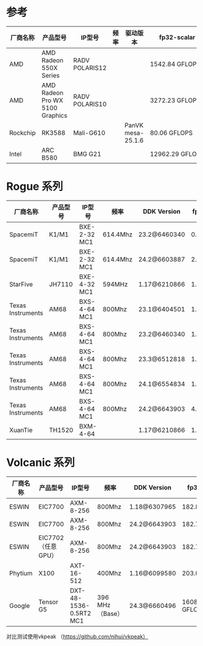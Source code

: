 # 参考

| 厂商名称 | 产品型号                        | IP型号         | 频率 | 驱动版本           | fp32-scalar     | fp32-vec4      | fp16-scalar     | fp16-vec4      | fp16-matrix      | fp64-scalar    | fp64-vec4    | int32-scalar   | int32-vec4    | int16-scalar    | int16-vec4     | int64-scalar  | int64-vec4   | int8-dotprod    | int8-matrix      | bf16-dotprod | bf16-matrix | fp8-matrix | bf8-matrix |
| -------- | ------------------------------- | -------------- | ---- | ------------------ | --------------- | -------------- | --------------- | -------------- | ----------------- | -------------- | ------------ | -------------- | ------------- | --------------- | -------------- | ------------- | ------------ | ---------------- | ----------------- | ------------ | ----------- | ---------- | ---------- |
| AMD      | AMD Radeon 550X Series          | RADV POLARIS12 |      |                    | 1542.84 GFLOPS  | 1515.31 GFLOPS |                 |                |                   |                |              | 308.55 GIOPS   | 308.52 GIOPS  |                 |                |               |              |                  |                   |              |             |            |            |
| AMD      | AMD Radeon Pro WX 5100 Graphics | RADV POLARIS10 |      |                    | 3272.23 GFLOPS  | 3082.63 GFLOPS |                 |                |                   |                |              | 703.87 GIOPS   | 702.09 GIOPS  |                 |                |               |              |                  |                   |              |             |            |            |
| Rockchip | RK3588                          | Mali-G610      |      | PanVK mesa-25.1.6  | 80.06 GFLOPS    | 70.73 GFLOPS   | 79.17 GFLOPS    | 76.92 GFLOPS   |                   |                |              | 27.01 GIOPS    | 27.03 GIOPS   | 27.02 GIOPS     | 27.03 GIOPS    | 3.65 GIOPS    | 3.17 GIOPS   |                  |                   |              |             |            |            |
| Intel    | ARC B580                        | BMG G21        |      |                    | 12962.29 GFLOPS | 9148.19 GFLOPS | 26529.99 GFLOPS | 20286.76 GFLOPS | 116427.46 GFLOPS  | 841.08 GFLOPS  | 828.91 GFLOPS| 3481.59 GIOPS | 3237.61 GIOPS | 12615.83 GIOPS  | 13657.78 GIOPS | 674.18 GIOPS  | 573.90 GIOPS | 49103.28 GIOPS   | 232855.67 GIOPS   |              |             |            |            |

# Rogue 系列

| 厂商名称          | 产品型号 | IP型号       | 频率     | DDK Version    | fp32-scalar | fp32-vec4   | fp16-scalar | fp16-vec4   | int32-scalar | int32-vec4 | int16-scalar | int16-vec4 |
| ----------------- | -------- | ------------ | -------- | -------------- | ----------- | ----------- | ----------- | ----------- | ------------ | ---------- | ------------ | ---------- |
| SpacemiT          | K1/M1    | BXE-2-32 MC1 | 614.4Mhz | 23.2@6460340   | 0.67 GFLOPS | 0.76 GFLOPS | 1.31 GFLOPS | 0.88 GFLOPS | 7.64 GIOPS   | 0.67 GIOPS | 7.64 GIOPS   | 0.67 GIOPS |
| SpacemiT          | K1/M1    | BXE-2-32 MC1 | 614.4Mhz | 24.2@6603887   | 2.56 GFLOPS | 0.76 GFLOPS | 2.53 GFLOPS | 0.88 GFLOPS | 7.74 GIOPS   | 0.67 GIOPS | 7.78 GIOPS   | 0.67 GIOPS |
| StarFive          | JH7110   | BXE-4-32 MC1 | 594MHz   | 1.17@6210866   | 1.08 GFLOPS | 2.31 GFLOPS | 5.84 GFLOPS | 1.89 GFLOPS | 4.67 GIOPS   | 1.15 GIOPS | 4.67 GIOPS   | 1.15 GIOPS |
| Texas Instruments | AM68     | BXS-4-64 MC1 | 800Mhz   | 23.1@6404501   | 1.18 GFLOPS | 1.36 GFLOPS | 2.34 GFLOPS | 1.48 GFLOPS | 14.25 GIOPS  | 1.19 GIOPS | 14.49 GIOPS  | 1.17 GIOPS |
| Texas Instruments | AM68     | BXS-4-64 MC1 | 800Mhz   | 23.2@6460340   | 1.18 GFLOPS | 1.36 GFLOPS | 2.34 GFLOPS | 1.48 GFLOPS | 14.30 GIOPS  | 1.19 GIOPS | 14.47 GIOPS  | 1.17 GIOPS |
| Texas Instruments | AM68     | BXS-4-64 MC1 | 800Mhz   | 23.3@6512818   | 1.18 GFLOPS | 1.36 GFLOPS | 2.34 GFLOPS | 1.48 GFLOPS | 14.28 GIOPS  | 1.19 GIOPS | 14.44 GIOPS  | 1.17 GIOPS |
| Texas Instruments | AM68     | BXS-4-64 MC1 | 800Mhz   | 24.1@6554834   | 1.18 GFLOPS | 1.36 GFLOPS | 2.35 GFLOPS | 1.48 GFLOPS | 14.54 GIOPS  | 1.18 GIOPS | 14.61 GIOPS  | 1.17 GIOPS |
| Texas Instruments | AM68     | BXS-4-64 MC1 | 800Mhz   | 24.2@6643903   | 4.61 GFLOPS | 1.36 GFLOPS | 4.67 GFLOPS | 1.48 GFLOPS | 14.55 GIOPS  | 1.18 GIOPS | 14.56 GIOPS  | 1.17 GIOPS |
| XuanTie           | TH1520   | BXM-4-64     |          | 1.17@6210866   | 1.54 GFLOPS | 3.09 GFLOPS | 8.58 GFLOPS | 2.54 GFLOPS | 8.68 GIOPS   | 1.54 GIOPS | 8.68 GIOPS   | 1.54 GIOPS |

# Volcanic 系列

| 厂商名称 | 产品型号           | IP型号     | 频率   | DDK Version   | fp32-scalar   | fp32-vec4     | fp16-scalar   | fp16-vec4     | int32-scalar | int32-vec4  | int16-scalar | int16-vec4  | int64-scalar | int64-vec4  | int8-dotprod |
| -------- | ------------------ | ---------- | ------ | ------------- | ------------- | ------------- | ------------- | ------------- | ------------ | ----------- | ------------ | ----------- | ------------ | ----------- | ----------- |
| ESWIN    | EIC7700            | AXM-8-256  | 800Mhz | 1.18@6307965  | 182.81 GFLOPS | 101.30 GFLOPS | 182.53 GFLOPS | 91.69 GFLOPS  | 45.33 GIOPS  | 42.26 GIOPS | 45.15 GIOPS  | 42.39 GIOPS |              |             |             |
| ESWIN    | EIC7700            | AXM-8-256  | 800Mhz | 24.2@6643903  | 182.75 GFLOPS | 182.79 GFLOPS | 182.46 GFLOPS | 149.08 GFLOPS | 45.32 GIOPS  | 42.54 GIOPS | 45.15 GIOPS  | 42.50 GIOPS |              |             |             |
| ESWIN    | EIC7702（任意GPU） | AXM-8-256  | 800Mhz | 24.2@6643903  | 182.72 GFLOPS | 182.74 GFLOPS | 182.43 GFLOPS | 149.24 GFLOPS | 45.37 GIOPS  | 42.57 GIOPS | 45.18 GIOPS  | 42.52 GIOPS |              |             |             |
| Phytium  | X100               | AXT-16-512 | 400Mhz | 1.16@6099580 | 203.07 GFLOPS | 103.80 GFLOPS | 187.35 GFLOPS | 156.68 GFLOPS | 45.12 GIOPS | 42.29 GIOPS | 44.95 GIOPS | 42.25 GIOPS | 15.07 GIOPS | 11.26 GIOPS |  |
| Google | Tensor G5 | DXT-48-1536-0.5RT2 MC1 | 396 MHz（Base） | 24.3@6660496 | 1608.84 GFLOPS | 1633.70 GFLOPS | 1795.98 GFLOPS | 2249.23 GFLOPS | 314.78 GIOPS | 314.64 GIOPS | 314.74 GIOPS | 314.78 GIOPS |  |  | 1677.82 GIOPS |


对比测试使用vkpeak （https://github.com/nihui/vkpeak）
